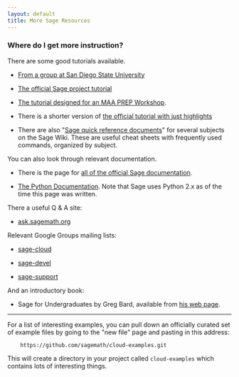```yaml
---
layout: default
title: More Sage Resources
---
```


### Where do I get more instruction?

There are some good tutorials available.

* [From a group at San Diego State University](http://www-rohan.sdsu.edu/~mosulliv/Courses/sdsu-sage-tutorial/index.html)

* [The official Sage project tutorial](http://www.sagemath.org/doc/tutorial)

* [The tutorial designed for an MAA PREP Workshop](http://sagemath.org/doc/prep/index.html).

* There is a shorter version of [the official tutorial with just highlights](http://www.sagemath.org/doc/tutorial/tour.html?highlight)

* There are also "[Sage quick reference documents][quick]" for several subjects on the Sage Wiki. These are useful cheat sheets with frequently used commands, organized by subject.

[quick]: http://wiki.sagemath.org/quickref

You can also look through relevant documentation.

* There is the page for [all of the official Sage documentation](http://www.sagemath.org/doc/index.html).

* [The Python Documentation](http://docs.python.org/2/). Note that Sage uses Python 2.x as of the time this page was written.

There a useful Q & A site:

* [ask.sagemath.org](http://ask.sagemath.org/questions/)

Relevant Google Groups mailing lists:

* [sage-cloud](https://groups.google.com/forum/#!forum/sage-cloud)

* [sage-devel](https://groups.google.com/forum/#!forum/sage-devel)

* [sage-support](https://groups.google.com/forum/#!forum/sage-support)

And an introductory book:

* Sage for Undergraduates by Greg Bard, available from [his web page](http://www.gregorybard.com/SAGE.html).

<hr />

For a list of interesting examples, you can pull down an officially curated set of
example files by going to the "new file" page and pasting in this address:

        https://github.com/sagemath/cloud-examples.git

This will create a directory in your project called `cloud-examples` which contains
lots of interesting things.


<p><br /></p>
